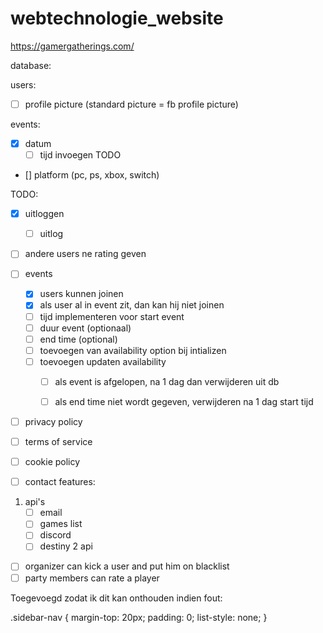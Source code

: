 # webtechnologie_website
https://gamergatherings.com/

database: 

   users:
- [ ] profile picture (standard picture = fb profile picture)
   
events:

- [x] datum
   - [ ] tijd invoegen TODO
- [] platform (pc, ps, xbox, switch)



TODO:
- [x] uitloggen
  - [ ] uitlog
- [ ] andere users ne rating geven

- [ ] events
   - [x] users kunnen joinen
   - [x] als user al in event zit, dan kan hij niet joinen
   - [ ] tijd implementeren voor start event
   - [ ] duur event (optionaal)
   - [ ] end time (optional)
   - [ ] toevoegen van availability option bij intializen
   - [ ] toevoegen updaten availability
      - [ ] als event is afgelopen, na 1 dag dan verwijderen uit db
      - [ ] als end time niet wordt gegeven, verwijderen na 1 dag start tijd


- [ ] privacy policy
- [ ] terms of service
- [ ] cookie policy
- [ ] contact
features:
1. api's
   - [ ] email
   - [ ] games list
   - [ ] discord
   - [ ] destiny 2 api
- [ ] organizer can kick a user and put him on blacklist
- [ ] party members can rate a player

Toegevoegd zodat ik dit kan onthouden indien fout:

.sidebar-nav {
  margin-top: 20px;
  padding: 0;
  list-style: none;
}
